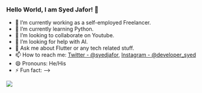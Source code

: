 ### Hello World, I am Syed Jafor! 👋

- 🔭 I’m currently working as a self-employed Freelancer.
- 🌱 I’m currently learning Python.
- 👯 I’m looking to collaborate on Youtube.
- 🤔 I’m looking for help with AI.
- 💬 Ask me about Flutter or any tech related stuff.
- 📫 How to reach me: [Twitter - @syedjafor](https://twitter.com/syedjafor), [Instagram - @developer_syed](https://www.instagram.com/developer_syed/)
- 😄 Pronouns: He/His
- ⚡ Fun fact:
-->
<img src="https://github-readme-stats.vercel.app/api?username=sjhnadeem&&show_icons=true&title_color=ffffff&icon_color=bb2acf&text_color=daf7dc&bg_color=151515">
